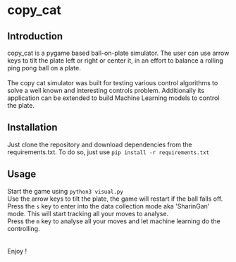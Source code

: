 # copy_cat

## Introduction
copy_cat is a pygame based ball-on-plate simulator. The user can use arrow keys to tilt the plate left or right or center it, in an effort to balance a rolling ping pong ball on a plate.</br>
</br>
The copy cat simulator was built for testing various control algorithms to solve a well known and interesting controls problem. Additionally its application can be extended to build Machine Learning models to control the plate.

## Installation

Just clone the repository and download dependencies from the requirements.txt. To do so, just use `pip install -r requirements.txt`

## Usage

Start the game using `python3 visual.py` </br>
Use the arrow keys to tilt the plate, the game will restart if the ball falls off. 
</br>
Press the `s` key to enter into the data collection mode aka 'SharinGan' mode. This will start tracking all your moves to analyse.</br>
Press the `m` key to analyse all your moves and let machine learning do the controlling.</br>
</br>
</br>
Enjoy !
